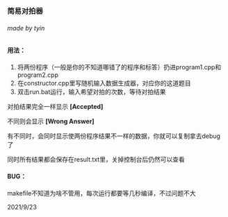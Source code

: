 ### 简易对拍器

###### made by tyin

#### 用法：

1. 将两份程序（一般是你的不知道哪错了的程序和标答）扔进program1.cpp和program2.cpp
2. 在constructor.cpp里写随机输入数据生成器，对应你的这道题目
3. 双击run.bat运行，输入希望对拍的次数，等待对拍结果

对拍结果完全一样显示 **[Accepted]**

不同则会显示 **[Wrong Answer]**

有不同时，会同时显示使两份程序结果不一样的数据，你就可以复制拿去debug了

同时所有结果都会保存在result.txt里，关掉控制台后仍然可以查看



#### BUG：

makefile不知道为啥不管用，每次运行都要等几秒编译，不过问题不大

2021/9/23